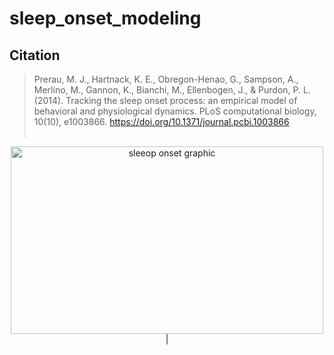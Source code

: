 # sleep_onset_modeling

## Citation
> Prerau, M. J., Hartnack, K. E., Obregon-Henao, G., Sampson, A., Merlino, M., Gannon, K., Bianchi, M., Ellenbogen, J., & Purdon, P. L. (2014). Tracking the sleep onset process: an empirical model of behavioral and physiological dynamics. PLoS computational biology, 10(10), e1003866. https://doi.org/10.1371/journal.pcbi.1003866
<br/><br/>
<p align="center"> 
<img src="https://prerau.bwh.harvard.edu/wp-content/uploads/2022/10/SOP.png" alt="sleeop onset graphic" width="500" height="300" />| 
</p>
<br/><br/>

